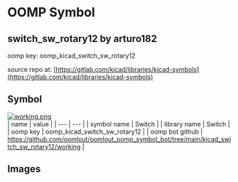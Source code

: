 # OOMP Symbol  
## switch_sw_rotary12  by arturo182  
  
oomp key: oomp_kicad_switch_sw_rotary12  
  
source repo at: [https://gitlab.com/kicad/libraries/kicad-symbols](https://gitlab.com/kicad/libraries/kicad-symbols)  
## Symbol  
  
[![working.png](working_600.png)](working.png)  
| name | value | 
| --- | --- | 
| symbol name | Switch | 
| library name | Switch | 
| oomp key | oomp_kicad_switch_sw_rotary12 | 
| oomp bot github | https://github.com/oomlout/oomlout_oomp_symbol_bot/tree/main/kicad_switch_sw_rotary12/working | 
## Images  
